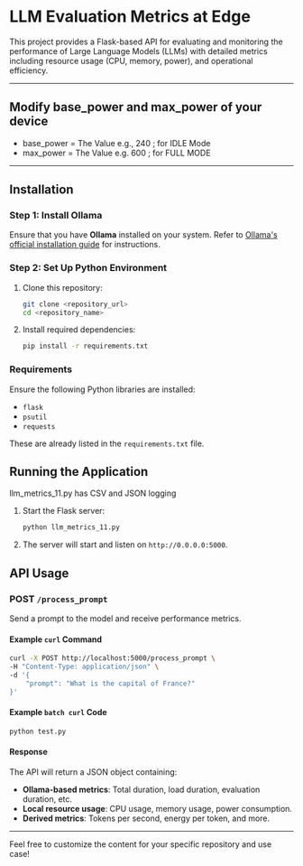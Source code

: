# LLM Evaluation Metrics at Edge

This project provides a Flask-based API for evaluating and monitoring the performance of Large Language Models (LLMs) with detailed metrics including resource usage (CPU, memory, power), and operational efficiency.

---
## Modify base_power and max_power of your device

* base_power = The Value e.g., 240 ; for IDLE Mode
* max_power = The Value e.g. 600 ; for FULL MODE
---

## Installation

### Step 1: Install Ollama
Ensure that you have **Ollama** installed on your system. Refer to [Ollama's official installation guide](https://ollama.com) for instructions.

### Step 2: Set Up Python Environment
1. Clone this repository:
   ```bash
   git clone <repository_url>
   cd <repository_name>
   ```

2. Install required dependencies:
   ```bash
   pip install -r requirements.txt
   ```

### Requirements
Ensure the following Python libraries are installed:
- `flask`
- `psutil`
- `requests`

These are already listed in the `requirements.txt` file.

## Running the Application

llm_metrics_11.py has CSV and JSON logging

1. Start the Flask server:
   ```bash
   python llm_metrics_11.py
   ```

2. The server will start and listen on `http://0.0.0.0:5000`.

## API Usage

### POST `/process_prompt`
Send a prompt to the model and receive performance metrics.

#### Example `curl` Command
```bash
curl -X POST http://localhost:5000/process_prompt \
-H "Content-Type: application/json" \
-d '{
    "prompt": "What is the capital of France?"
}'
```
#### Example `batch curl` Code
```python
python test.py
```

#### Response
The API will return a JSON object containing:
- **Ollama-based metrics**: Total duration, load duration, evaluation duration, etc.
- **Local resource usage**: CPU usage, memory usage, power consumption.
- **Derived metrics**: Tokens per second, energy per token, and more.

---

Feel free to customize the content for your specific repository and use case!
